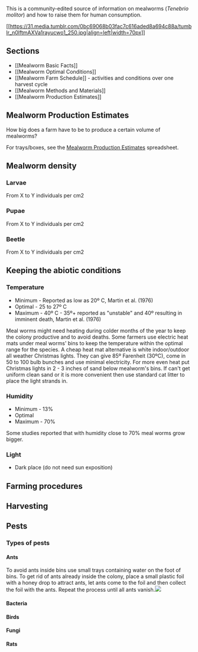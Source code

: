 This is a community-edited source of information on mealworms (_Tenebrio molitor_) and how to raise them for human consumption.

[[https://31.media.tumblr.com/0bc69068b03fac7c616aded8a694c88a/tumblr_n0lftmAXVa1rayucwo1_250.jpg|align=left|width=70px]]

## Sections

* [[Mealworm Basic Facts]]
* [[Mealworm Optimal Conditions]]
* [[Mealworm Farm Schedule]] - activities and conditions over one harvest cycle
* [[Mealworm Methods and Materials]]
* [[Mealworm Production Estimates]]


## Mealworm Production Estimates
How big does a farm have to be to produce a certain volume of mealworms?

For trays/boxes, see the [Mealworm Production Estimates](https://docs.google.com/spreadsheet/ccc?key=0Aum6lCeHFMjudDZlcDNJazdBNktQZHA2M0YzUGk3dGc#gid=0) spreadsheet.

## **Mealworm density**

### Larvae
From X to Y individuals per cm2
### Pupae
From X to Y individuals per cm2
### Beetle
From X to Y individuals per cm2

## **Keeping the abiotic conditions**
### Temperature
* Minimum - Reported as low as 20º C, Martin et al. (1976) 
* Optimal - 25 to 27º C
* Maximum - 40º C - 35º+ reported as "unstable" and 40º resulting in imminent death, Martin et al. (1976) 

Meal worms might need heating during colder months of the year to keep the colony productive and to avoid deaths. Some farmers use electric heat mats under meal worms' bins to keep the temperature within the optimal range for the species.
A cheap heat mat alternative is white indoor/outdoor all weather Christmas lights. They can give 85º Farenheit (30ºC), come in 50 to 100 bulb bunches and use minimal electricity.
For more even heat put Christmas lights in 2 - 3 inches of sand below mealworm's bins. If can't get uniform clean sand or it is more convenient then use standard cat litter to place the light strands in.

### Humidity
* Minimum - 13%
* Optimal
* Maximum - 70%

Some studies reported that with humidity close to 70% meal worms grow bigger.
### Light
* Dark place (do not need sun exposition)
 
## **Farming procedures**

## **Harvesting**

## **Pests**
### Types of pests
#### Ants
To avoid ants inside bins use small trays containing water on the foot of bins.
To get rid of ants already inside the colony, place a small plastic foil with a honey drop to attract ants, let ants come to the foil and then collect the foil with the ants. Repeat the process until all ants vanish.![](https://31.media.tumblr.com/dc706819cb21eab4dc5682a6216aaf29/tumblr_n0h0rqTAjX1rayucwo1_500.png)

#### Bacteria
#### Birds
#### Fungi
#### Rats
